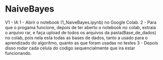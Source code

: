 # NaiveBayes
V1 - IA
1 - Abrir o notebook (1_NaiveBayes.ipynb) no Google Colab.
2 - Para que o progama funcione, depois de ter aberto o notebook no colab, extraia o arquivo rar, e faça upload de todos os arquivos da pasta(Base_de_dados) no colab, pois
nela esta todas as bases de dados, tanto a usado para o aprendizado do algoritmo, quanto as que foram usadas no testes
3 - Depois disso rodar cada celula do codigo sequencialmente que ira estar funcionando.
